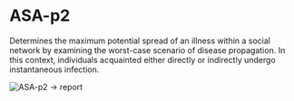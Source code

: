 # ASA-p2

Determines the maximum potential spread of an illness within a social network by examining the worst-case scenario of disease propagation. In this context, individuals acquainted either directly or indirectly undergo instantaneous infection.

![ASA-p2 -> report](https://www.overleaf.com/project/65707a93eb8fbcd962690de5)
